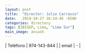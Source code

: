 ```yaml
---
layout: post
title:  "Director: Julio Carrasco"
date:   2019-10-27 16:24:46 -0500
categories: directory
tags: [IBISEP, Lima, "Lima Sur"]
main_image: ancash
---
```


| Teléfono  | 974-143-844 |
| email     | - |

